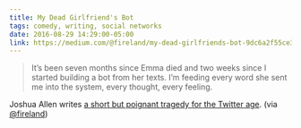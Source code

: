 ```yaml
---
title: My Dead Girlfriend's Bot
tags: comedy, writing, social networks
date: 2016-08-29 14:29:00-05:00
link: https://medium.com/@fireland/my-dead-girlfriends-bot-9dc6a2f55ce3
---
```


> It’s been seven months since Emma died and two weeks since I started building a bot from her texts. I’m feeding every word she sent me into the system, every thought, every feeling.

Joshua Allen writes [a short but poignant tragedy for the Twitter age][1]. (via [@fireland][2])

[1]:	https://medium.com/@fireland/my-dead-girlfriends-bot-9dc6a2f55ce3
[2]:	https://twitter.com/fireland/status/770321824915783680
